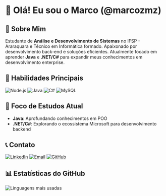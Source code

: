 # 👋 Olá! Eu sou o Marco (@marcozmz)

## 🚀 Sobre Mim

Estudante de **Análise e Desenvolvimento de Sistemas** no IFSP - Araraquara e Técnico em Informática formado. Apaixonado por desenvolvimento back-end e soluções eficientes. Atualmente focado em aprender **Java** e **.NET/C#** para expandir meus conhecimentos em desenvolvimento enterprise.

## 📌 Habilidades Principais

![Node.js](https://img.shields.io/badge/Node.js-339933?logo=nodedotjs&logoColor=white)
![Java](https://img.shields.io/badge/Java-ED8B00?logo=openjdk&logoColor=white)
![C#](https://img.shields.io/badge/C%23-239120?logo=c-sharp&logoColor=white)
![MySQL](https://img.shields.io/badge/MySQL-4479A1?logo=mysql&logoColor=white)

## 🎯 Foco de Estudos Atual

- **Java**: Aprofundando conhecimentos em POO
- **.NET/C#**: Explorando o ecossistema Microsoft para desenvolvimento backend

## 📞 Contato

[![LinkedIn](https://img.shields.io/badge/LinkedIn-0077B5?style=flat&logo=linkedin)](https://www.linkedin.com/in/marcoazanchettamontagna/)
[![Email](https://img.shields.io/badge/Email-D14836?style=flat&logo=gmail)](mailto:mamontagna100@gmail.com)
[![GitHub](https://img.shields.io/badge/GitHub-181717?style=flat&logo=github)](https://github.com/marcozmz)

## 📊 Estatísticas do GitHub

![Linguagens mais usadas](https://github-readme-stats.vercel.app/api/top-langs/?username=marcozmz&layout=compact&theme=radical)
